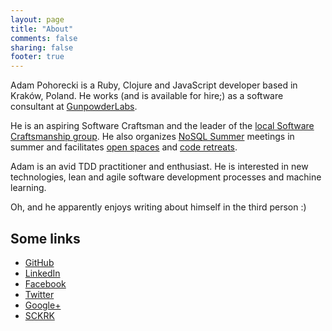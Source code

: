 ```yaml
---
layout: page
title: "About"
comments: false
sharing: false
footer: true
---
```


Adam Pohorecki is a Ruby, Clojure and JavaScript developer based in Kraków, Poland.
He works (and is available for hire;) as a software consultant at [GunpowderLabs][gunpowder].

He is an aspiring Software Craftsman and the leader of the [local Software Craftsmanship group][sckrk].
He also organizes [NoSQL Summer][nosql-summer] meetings in summer and facilitates [open spaces][open-spaces] and [code retreats][code-retreat].

Adam is an avid TDD practitioner and enthusiast.
He is interested in new technologies, lean and agile software development processes and machine learning.

Oh, and he apparently enjoys writing about himself in the third person :)

Some links
----------

* [GitHub][github]
* [LinkedIn][linkedin]
* [Facebook][fb]
* [Twitter][twitter]
* [Google+][googlep]
* [SCKRK][sckrk]

[gunpowder]: http://www.gunpowderlabs.com

[sckrk]: http://sckrk.com
[llp]: http://lunarlogicpolska.com
[nosql-summer]: http://nosqlsummer.org/city/krakow
[open-spaces]: http://www.youtube.com/watch?v=DpdyXPkxwWQ
[code-retreat]: http://coderetreat.sckrk.com

[github]: https://github.com/psyho
[linkedin]: http://pl.linkedin.com/in/apohorecki
[fb]: http://www.facebook.com/apohorecki
[twitter]: http://twitter.com/apohorecki
[googlep]: https://plus.google.com/111122936736173915598/
